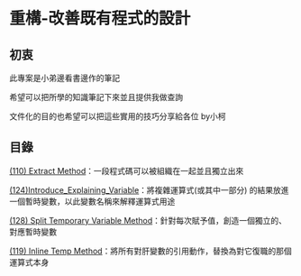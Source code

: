 # 重構-改善既有程式的設計

## 初衷

此專案是小弟邊看書邊作的筆記

希望可以把所學的知識筆記下來並且提供我做查詢

文件化的目的也希望可以把這些實用的技巧分享給各位 by小柯

## 目錄

[(110) Extract Method](/doc/(110)Extract_Method.md)：一段程式碼可以被組織在一起並且獨立出來

[(124)Introduce_Explaining_Variable](/doc/(124)Introduce_Explaining_Variable.md)：將複雜運算式(或其中一部分) 的結果放進一個暫時變數，以此變數名稱來解釋運算式用途

[(128) Split Temporary Variable Method](/doc/(128)Split_Temporary_Variable.md)：針對每次賦予值，創造一個獨立的、對應暫時變數

[(119) Inline Temp Method](/doc/(119)Inline_Temp.md)：將所有對肝變數的引用動作，替換為對它復職的那個運算式本身